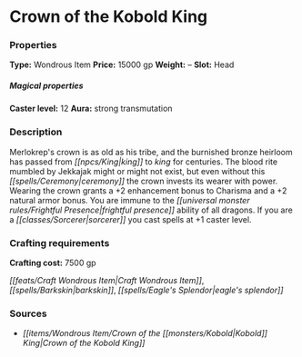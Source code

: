 ﻿---
Title: "Crown of the Kobold King"
Type: "Wondrous Item"
Price: "15000 gp"
Weight: "–"
Slot: "Head"
Caster level: "12"
Aura: "strong transmutation"
Description: |
  "Merlokrep's crown is as old as his tribe, and the burnished bronze heirloom has passed from king to king for centuries. The blood rite mumbled by Jekkajak might or might not exist, but even without this ceremony the crown invests its wearer with power. Wearing the crown grants a +2 enhancement bonus to Charisma and a +2 natural armor bonus. You are immune to the frightful presence ability of all dragons. If you are a sorcerer you cast spells at +1 caster level."
Crafting cost: "7500 gp"
Sources: "['Crown of the Kobold King']"
---

# Crown of the Kobold King

### Properties

**Type:** Wondrous Item **Price:** 15000 gp **Weight:** – **Slot:** Head

##### Magical properties

**Caster level:** 12 **Aura:** strong transmutation

### Description

Merlokrep's crown is as old as his tribe, and the burnished bronze heirloom has passed from _[[npcs/King|king]]_ to _king_ for centuries. The blood rite mumbled by Jekkajak might or might not exist, but even without this _[[spells/Ceremony|ceremony]]_ the crown invests its wearer with power. Wearing the crown grants a +2 enhancement bonus to Charisma and a +2 natural armor bonus. You are immune to the _[[universal monster rules/Frightful Presence|frightful presence]]_ ability of all dragons. If you are a _[[classes/Sorcerer|sorcerer]]_ you cast spells at +1 caster level.

### Crafting requirements

**Crafting cost:** 7500 gp

_[[feats/Craft Wondrous Item|Craft Wondrous Item]]_, _[[spells/Barkskin|barkskin]]_, _[[spells/Eagle's Splendor|eagle's splendor]]_

### Sources

* _[[items/Wondrous Item/Crown of the _[[monsters/Kobold|Kobold]]_ King|Crown of the _Kobold_ King]]_